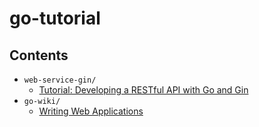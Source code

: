 # go-tutorial

## Contents
- `web-service-gin/`
    - [Tutorial: Developing a RESTful API with Go and Gin](https://go.dev/doc/tutorial/web-service-gin)
- `go-wiki/`
    - [Writing Web Applications](https://go.dev/doc/articles/wiki/)